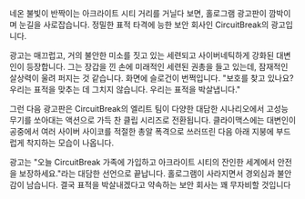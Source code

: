 네온 불빛이 반짝이는 아크라이트 시티 거리를 거닐다 보면, 홀로그램 광고판이 깜박이며 눈길을 사로잡습니다. 정밀한 표적 타격에 능한 보안 회사인 CircuitBreak의 광고입니다.

광고는 매끄럽고, 거의 불안한 미소를 짓고 있는 세련되고 사이버네틱하게 강화된 대변인이 등장합니다. 그는 장갑을 낀 손에 미래적인 세련된 권총을 들고 있는데, 잠재적인 살상력이 울려 퍼지는 것 같습니다. 화면에 슬로건이 번쩍입니다. "보호를 찾고 있나요? 우리는 표적을 맞추는 데 그치지 않습니다. 우리는 표적을 박살냅니다."

그런 다음 광고판은 CircuitBreak의 엘리트 팀이 다양한 대담한 시나리오에서 고성능 무기를 쏘아대는 액션으로 가득 찬 클립 시리즈로 전환됩니다. 클라이맥스에는 대변인이 공중에서 여러 사이버 사이코를 적절한 총알 폭격으로 쓰러뜨린 다음 아래 지붕에 부드럽게 착지하는 모습이 나옵니다.

광고는 "오늘 CircuitBreak 가족에 가입하고 아크라이트 시티의 잔인한 세계에서 안전을 보장하세요."라는 대담한 선언으로 끝납니다. 홀로그램이 사라지면서 경외심과 불안감이 남습니다. 결국 표적을 박살내겠다고 약속하는 보안 회사는 꽤 무자비할 것입니다
